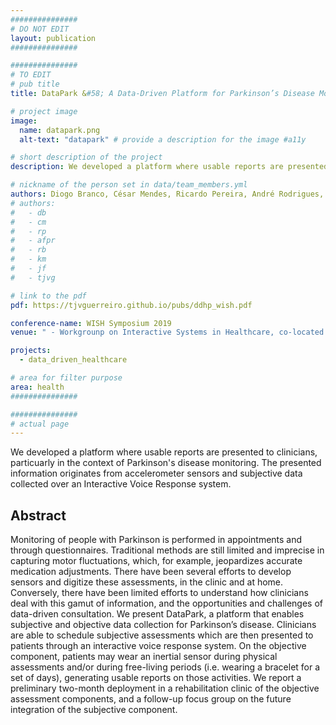 ```yaml
---
###############
# DO NOT EDIT
layout: publication
###############

###############
# TO EDIT
# pub title
title: DataPark &#58; A Data-Driven Platform for Parkinson’s Disease Monitoring

# project image
image:
  name: datapark.png
  alt-text: "datapark" # provide a description for the image #a11y

# short description of the project
description: We developed a platform where usable reports are presented to clinicians, particuarly in the context of Parkinson's disease monitoring. The presented information originates from accelerometer sensors and subjective data collected over an Interactive Voice Response system.

# nickname of the person set in data/team_members.yml
authors: Diogo Branco, César Mendes, Ricardo Pereira, André Rodrigues, Raquel Bouça, Kyle Montague, Joaquim Ferreira, Tiago Guerreiro
# authors:
#   - db
#   - cm
#   - rp
#   - afpr
#   - rb
#   - km
#   - jf
#   - tjvg

# link to the pdf
pdf: https://tjvguerreiro.github.io/pubs/ddhp_wish.pdf

conference-name: WISH Symposium 2019
venue: " - Workgrounp on Interactive Systems in Healthcare, co-located with CHI'19, Glasgow, UK, May, 2019"

projects:
  - data_driven_healthcare

# area for filter purpose
area: health
###############

###############
# actual page
---
```

We developed a platform where usable reports are presented to clinicians, particuarly in the context of Parkinson's disease monitoring. The presented information originates from accelerometer sensors and subjective data collected over an Interactive Voice Response system.

## Abstract
Monitoring of people with Parkinson is performed in appointments and through questionnaires.
Traditional methods are still limited and imprecise in capturing motor fluctuations, which, for example,
jeopardizes accurate medication adjustments. There have been several efforts to develop sensors and
digitize these assessments, in the clinic and at home. Conversely, there have been limited efforts to
understand how clinicians deal with this gamut of information, and the opportunities and challenges of
data-driven consultation. We present DataPark, a platform that enables subjective and objective data
collection for Parkinson’s disease. Clinicians are able to schedule subjective assessments which are
then presented to patients through an interactive voice response system. On the objective component,
patients may wear an inertial sensor during physical assessments and/or during free-living periods
(i.e. wearing a bracelet for a set of days), generating usable reports on those activities. We report a
preliminary two-month deployment in a rehabilitation clinic of the objective assessment components,
and a follow-up focus group on the future integration of the subjective component.
